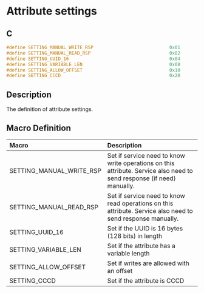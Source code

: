 # Attribute settings

## C

```c
#define SETTING_MANUAL_WRITE_RSP                            0x01
#define SETTING_MANUAL_READ_RSP                             0x02
#define SETTING_UUID_16                                     0x04
#define SETTING_VARIABLE_LEN                                0x08
#define SETTING_ALLOW_OFFSET                                0x10
#define SETTING_CCCD                                        0x20
```

## Description

The definition of attribute settings.

## Macro Definition

|Macro|Description|
|:---|:---|
|SETTING_MANUAL_WRITE_RSP|Set if service need to know write operations on this attribute. Service also need to send response (if need) manually.|
|SETTING_MANUAL_READ_RSP|Set if service need to know read operations on this attribute. Service also need to send response manually.|
|SETTING_UUID_16|Set if the UUID is 16 bytes (128 bits) in length|
|SETTING_VARIABLE_LEN|Set if the attribute has a variable length|
|SETTING_ALLOW_OFFSET|Set if writes are allowed with an offset|
|SETTING_CCCD|Set if the attribute is CCCD|
